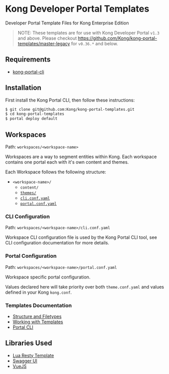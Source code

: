 # Kong Developer Portal Templates

Developer Portal Template Files for Kong Enterprise Edition

>NOTE: These templates are for use with Kong Developer Portal `v1.3` and above. Please checkout https://github.com/Kong/kong-portal-templates/master-legacy for `v0.36.*` and below.

## Requirements

- [kong-portal-cli](https://github.com/kong/kong-portal-cli)

## Installation

First install the Kong Portal CLI, then follow these instructions:

```bash
$ git clone git@github.com:Kong/kong-portal-templates.git
$ cd kong-portal-templates
$ portal deploy default
```

## Workspaces

Path: `workspaces/<workspace-name>`

Workspaces are a way to segment entities within Kong. Each workspace contains
one portal each with it's own content and themes.

Each Workspace follows the following structure:

- `<workspace-name>/`
  - `content/`
  - [`themes/`](#Themes)
  - [`cli.conf.yaml`](#CLI-Configuration)
  - [`portal.conf.yaml`](#Portal-Configuration)

### CLI Configuration

Path: `workspaces/<workspace-name>/cli.conf.yaml`

Workspace CLI configuration file is used by the Kong Portal CLI tool, see CLI
configuration documentation for more details.

### Portal Configuration

Path: `workspaces/<workspace-name>/portal.conf.yaml`

Workspace specific portal configuration.

Values declared here will take priority over both `theme.conf.yaml` and values
defined in your Kong `kong.conf`.

### Templates Documentation

- [Structure and Filetypes](https://docs.konghq.com/enterprise/1.3-x/developer-portal/structure-and-file-types/)
- [Working with Templates](https://docs.konghq.com/enterprise/1.3-x/developer-portal/working-with-templates/)
- [Portal CLI](https://docs.konghq.com/enterprise/1.3-x/developer-portal/helpers/cli/)

## Libraries Used

- [Lua Resty Template](https://handlebarsjs.com/)
- [Swagger UI](https://github.com/swagger-api/swagger-ui)
- [VueJS](https://vuejs.org/)
